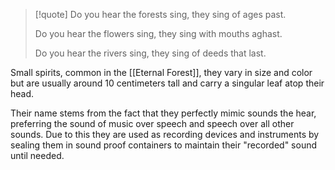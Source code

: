 >[!quote]
> Do you hear the forests sing,
> they sing of ages past.
> 
> Do you hear the flowers sing,
> they sing with mouths aghast.
> 
> Do you hear the rivers sing,
> they sing of deeds that last.


Small spirits, common in the [[Eternal Forest]], they vary in size and color but are usually around 10 centimeters tall and carry a singular leaf atop their head.

Their name stems from the fact that they perfectly mimic sounds the hear, preferring the sound of music over speech and speech over all other sounds. Due to this they are used as recording devices and instruments by sealing them in sound proof containers to maintain their "recorded" sound until needed.